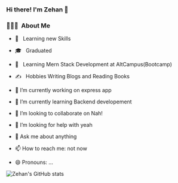 ### Hi there! I'm Zehan 👋

<h3> 👨🏻‍💻 &nbsp;About Me </h3>

- 🤔 &nbsp; Learning new Skills
- 🎓 &nbsp; Graduated
- 💼 &nbsp; Learning Mern Stack Development at AltCampus(Bootcamp)
- ✍️ &nbsp; Hobbies Writing Blogs and Reading Books

- 🔭 I’m currently working on express app
- 🌱 I’m currently learning Backend developement
- 👯 I’m looking to collaborate on Nah!
- 🤔 I’m looking for help with yeah
- 💬 Ask me about anything
- 📫 How to reach me: not now
- 😄 Pronouns: ...

![Zehan's GitHub stats](https://github-readme-stats.vercel.app/api?username=zehan12&hide=contribs,prs)
